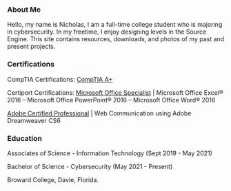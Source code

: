 ### About Me
Hello, my name is Nicholas, I am a full-time college student who is majoring in cybersecurity. In my freetime, I enjoy designing levels in the Source Engine. This site contains resources, downloads, and photos of my past and present projects.

### Certifications
CompTIA Certifications: [CompTIA A+](https://www.comptia.org/certifications/a)

Certiport Certifications: [Microsoft Office Specialist](https://certiport.pearsonvue.com/Certifications/Microsoft/MOS/Overview.aspx) | Microsoft Office Excel® 2016 – Microsoft Office PowerPoint® 2016 – Microsoft Office Word® 2016

[Adobe Certified Professional](https://certiport.pearsonvue.com/Certifications/Adobe/ACP/Certify.aspx) | Web Communication using Adobe Dreamweaver CS6

### Education
Associates of Science - Information Technology (Sept 2019 - May 2021)

Bachelor of Science - Cybersecurity (May 2021 - Present)

Broward College, Davie, Florida.
